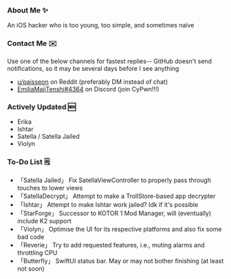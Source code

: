 ### About Me ✨
An iOS hacker who is too young, too simple, and sometimes naïve

### Contact Me ✉️
Use one of the below channels for fastest replies-- GitHub doesn't send notifications, so it may be several days before I see anything

- [u/paisseon](https://reddit.com/u/paisseon) on Reddit (preferably DM instead of chat)
- [EmiliaMajiTenshi#4364](https://discord.gg/VM2ZVWqxsj) on Discord (join CyPwn!!!)

### Actively Updated 🆕
- Erika
- Ishtar
- Satella / Satella Jailed
- Violyn

### To-Do List 🗒
- 「Satella Jailed」 Fix SatellaViewController to properly pass through touches to lower views
- 「SatellaDecrypt」 Attempt to make a TrollStore-based app decrypter
- 「Ishtar」         Attempt to make Ishtar work jailed? Idk if it's possible
- 「StarForge」      Successor to KOTOR 1 Mod Manager, will (eventually) include K2 support
- 「Violyn」         Optimise the UI for its respective platforms and also fix some bad code
- 「Reverie」        Try to add requested features, i.e., muting alarms and throttling CPU
- 「Butterfly」      SwiftUI status bar. May or may not bother finishing (at least not soon)
